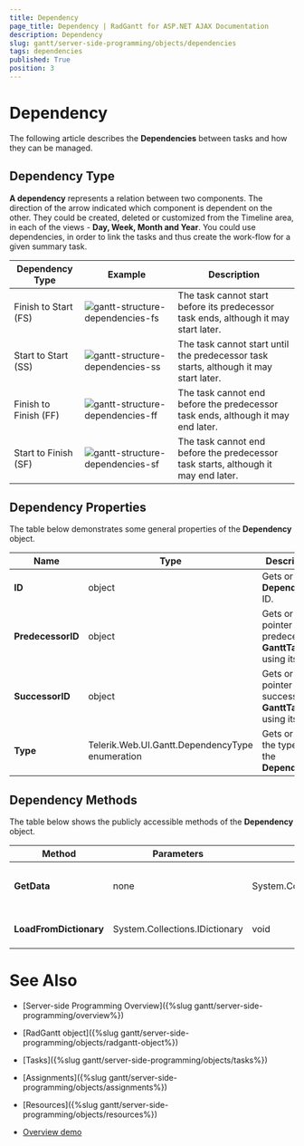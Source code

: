 ```yaml
---
title: Dependency
page_title: Dependency | RadGantt for ASP.NET AJAX Documentation
description: Dependency
slug: gantt/server-side-programming/objects/dependencies
tags: dependencies
published: True
position: 3
---
```


# Dependency


The following article describes the **Dependencies** between tasks and how they can be managed.

## Dependency Type

**A dependency** represents a relation between two components. The direction of the arrow indicated which component is dependent on the other. They could be created, deleted or customized from the Timeline area, in each of the views - **Day, Week, Month and Year**. You could use dependencies, in order to link the tasks and thus create the work-flow for a given summary task.


|  **Dependency Type**  |  **Example**  |  **Description**  |
| ------ | ------ | ------ |
|Finish to Start (FS)|![gantt-structure-dependencies-fs](images/gantt-structure-dependencies-fs.png)|The task cannot start before its predecessor task ends, although it may start later.|
|Start to Start (SS)|![gantt-structure-dependencies-ss](images/gantt-structure-dependencies-ss.png)|The task cannot start until the predecessor task starts, although it may start later.|
|Finish to Finish (FF)|![gantt-structure-dependencies-ff](images/gantt-structure-dependencies-ff.png)|The task cannot end before the predecessor task ends, although it may end later.|
|Start to Finish (SF)|![gantt-structure-dependencies-sf](images/gantt-structure-dependencies-sf.png)|The task cannot end before the predecessor task starts, although it may end later.|


## Dependency Properties

The table below demonstrates some general properties of the **Dependency** object.

| Name | Type | Description |
| ------ | ------ | ------ |
| **ID** |object|Gets or sets **Dependency** ID.|
| **PredecessorID** |object|Gets or sets pointer to the predecessor **GanttTask** using its ID.|
| **SuccessorID** |object|Gets or sets pointer to the successor **GanttTask** using its ID.|
| **Type** |Telerik.Web.UI.Gantt.DependencyType enumeration|Gets or sets the type of the **Dependency**.|


## Dependency Methods

The table below shows the publicly accessible methods of the **Dependency** object.

| Method | Parameters | Return type | Description |
| ------ | ------ | ------ | ------ |
| **GetData** |none|System.Collections.Specialized.IOrderedDictionary|Returns the **Dependency** data as an OrdrederDictionary.|
| **LoadFromDictionary** |System.Collections.IDictionary|void|Loads the **Dependency** data from a Dictionary.|

# See Also

 * [Server-side Programming Overview]({%slug gantt/server-side-programming/overview%})
 
 * [RadGantt object]({%slug gantt/server-side-programming/objects/radgantt-object%})
 
 * [Tasks]({%slug gantt/server-side-programming/objects/tasks%})
 
 * [Assignments]({%slug gantt/server-side-programming/objects/assignments%})
 
 * [Resources]({%slug gantt/server-side-programming/objects/resources%})
 
 * [Overview demo](https://demos.telerik.com/aspnet-ajax/gantt/examples/overview/defaultcs.aspx)
 
 